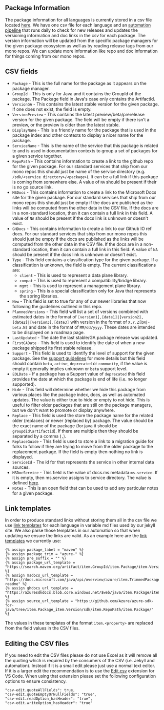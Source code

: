 ## Package Information

The package information for all languages is currently stored in a csv file located [here](https://github.com/Azure/azure-sdk/blob/main/_data/releases/latest).
We have one csv file for each language and an [automation pipeline](https://github.com/Azure/azure-sdk/blob/main/eng/pipelines/version-updater.yml) that runs daily to check for
new releases and updates the versioning information and doc links in the csv for each package. The version information will be updated from the specific package managers for the
given package ecosystem as well as by reading release tags from our mono repos. We can update more information like repo and doc information for things coming from our mono repos.


## CSV fields

- `Package` - This is the full name for the package as it appears on the package manager.
- `GroupId` - This is only for Java and it contains the GroupId of the package. The Package field in Java's case only contains the ArtifactId.
- `VersionGA` - This contains the latest stable version for the given package. If one does not exist, the field is empty.
- `VersionPreview` - This contains the latest preview/beta/prerelease version for the given package. The field will be empty if there isn't a preview, or the preview is older than the latest stable.
- `DisplayName` - This is a friendly name for the package that is used in the package index and other contexts to display a nicer name for the package.
- `ServiceName` - This is the name of the service that this package is related to and is used in documentation contexts to group a set of packages for a given service together.
- `RepoPath` - This contains information to create a link to the github repo for the given package. For our standard services that ship from our mono repos this should just be name of the service directory (e.g. `/sdk/<service directory>/<package>`). It can be a full link if this package is coming from somewhere else. A value of `NA` should be present if their is no go source link.
- `MSDocs` - This contains information to create a link to the Microsoft Docs site for the given package. For our standard services that ship from our mono repos this should just be empty if the docs are published as the links will be computed from the other data in the CSV file. If the docs are in a non-standard location, then it can contain a full link in this field. A value of `NA` should be present if the docs link is unknown or doesn't exist.
- `GHDocs` - This contains information to create a link to our Github IO ref docs. For our standard services that ship from our mono repos this should just be empty if the docs are published as the links will be computed from the other data in the CSV file. If the docs are in a non-standard location, then it can contain a full link in this field. A value of `NA` should be present if the docs link is unknown or doesn't exist.
- `Type` - This field contains a classification type for the given package. If a classification is unknown, the field is empty. The current classifications are:
  - `client` - This is used to represent a data plane library.
  - `compat` - This is used to represent a compatibility/bridge library.
  - `mgmt` - This is used to represent a management plane library.
  - `spring` - This is a special classification only for Java that represents the spring libraries.
- `New` - This field is set to true for any of our newer libraries that now following the guidelines outlined in this repo.
- `PlannedVersions` - This field will list a set of versions combined with estimated dates in the format of `[version1],[date1]|[version2],[date2]|[version3],[date3]` with version in the format of `X.Y.Z[bN|-beta.N]` and date in the format of `MM/dd/yyyy`. These dates are intended to be displayed on a roadmap page.
- `LastUpdated` - The date the last stable/GA package release was updated.
- `FirstGADate` - This field is used to identify the date of when a new package shipped its first stable release.
- `Support` - This field is used to identify the level of support for the given package. See the [support guidelines](https://azure.github.io/azure-sdk/policies_support.html#package-lifecycle) for more details but this field should contain `beta`, `active`, `deprecated` or `community`, if the value is empty it generally implies unknown or `beta` support level.
- `EOLDate` - If a package has a Support value of `deprecated` this field provides the date at which the package is end of life (i.e. no longer supported).
- `Hide` - This field will determine whether we hide this package from various places like the package index, docs, as well as automated updates. The value is either true to hide or empty to not hide. This is useful to filter older packages that are still on the package managers, but we don't want to promote or display anywhere.
- `Replace` - This field is used the store the package name for the related older (replaces) or newer (replaced by) package. The value should be the exact name of the package (for java it should be `groupdid\artifactid`). If there are multiple then they should be separated by a comma (`,`).
- `ReplaceGuide` - This field is used to store a link to a migration guide for folks to follow if they are trying to move from the older package to the replacement package. If the field is empty then nothing no link is displayed.
- `ServiceId` - The id for that represents the service in other internal data sources.
- `MSDocService` - This field is the value of docs.ms metadata `ms.service`. If it is empty, then ms.service assigns to service directory. The value is defined [here](https://review.docs.microsoft.com/en-us/help/contribute/metadata-taxonomies?branch=main#msservice).
- `Notes` - This is an open field that can be used to add any particular notes for a given package.

## Link templates

In order to produce standard links without storing them all in the csv file we use [link templates](https://github.com/Azure/azure-sdk/tree/main/_includes/releases/variables) for each language in variable md files used by our jekyll site.
We also parse those templates in our automation so that when updating we ensure the links are valid. As an example here are the [link templates](https://raw.githubusercontent.com/Azure/azure-sdk/main/_includes/releases/variables/java.md) we currently use:

```
{% assign package_label = "maven" %}
{% assign package_trim = "azure-" %}
{% assign pre_suffix = "" %}
{% assign package_url_template = "https://search.maven.org/artifact/item.GroupId/item.Package/item.Version/jar/" %}
{% assign msdocs_url_template =  "https://docs.microsoft.com/java/api/overview/azure/item.TrimmedPackage-readme" %}
{% assign ghdocs_url_template = "https://azuresdkdocs.blob.core.windows.net/$web/java/item.Package/item.Version/index.html" %}
{% assign source_url_template = "https://github.com/Azure/azure-sdk-for-java/tree/item.Package_item.Version/sdk/item.RepoPath/item.Package/" %}
```

The values in these templates of the format `item.<property>` are replaced from the field values in the CSV files.

## Editing the CSV files

If you need to edit the CSV files please do not use Excel as it will remove all the quoting which is required by the consumers of the CSV (i.e. Jekyll and automation). Instead if it is a small edit please just use a normal text editor. If it is a larger edit the recommendation is to use the [Edit csv](https://marketplace.visualstudio.com/items?itemName=janisdd.vscode-edit-csv) extension for VS Code. When using that extension please set the following configuration options to ensure consistency.

```
"csv-edit.quoteAllFields": true,
"csv-edit.quoteEmptyOrNullFields": "true",
"csv-edit.readOption_hasHeader": "true",
"csv-edit.writeOption_hasHeader": "true"
```
